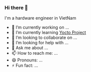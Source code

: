 ### Hi there 👋

<!--
**thanhduongvs/thanhduongvs** is a ✨ _special_ ✨ repository because its `README.md` (this file) appears on your GitHub profile.
https://raw.githubusercontent.com/felangel/felangel/master/README.md
-->

I'm a hardware engineer in VietNam

- 🔭 I’m currently working on ...
- 🌱 I’m currently learning [Yocto Project](https://www.yoctoproject.org/)
- 👯 I’m looking to collaborate on ...
- 🤔 I’m looking for help with ...
- 💬 Ask me about ...
- 📫 How to reach me: ...
- 😄 Pronouns: ...
- ⚡ Fun fact: ...

